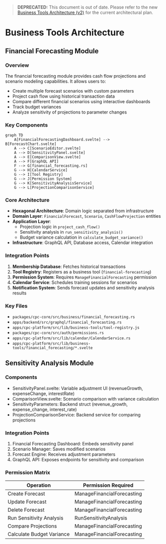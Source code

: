 > **DEPRECATED:** This document is out of date. Please refer to the new [Business Tools Architecture (v2)](business-tools-architecture-v2.md) for the current architectural plan.
# Business Tools Architecture

## Financial Forecasting Module

### Overview
The financial forecasting module provides cash flow projections and scenario modeling capabilities. It allows users to:
- Create multiple forecast scenarios with custom parameters
- Project cash flow using historical transaction data
- Compare different financial scenarios using interactive dashboards
- Track budget variances
- Analyze sensitivity of projections to parameter changes

### Key Components
```mermaid
graph TD
    A[FinancialForecastingDashboard.svelte] --> B[ForecastChart.svelte]
    A --> C[ScenarioEditor.svelte]
    A --> D[SensitivityPanel.svelte]
    A --> E[ComparisonView.svelte]
    A --> F[GraphQL API]
    F --> G[financial_forecasting.rs]
    G --> H[CalendarService]
    G --> I[Tool Registry]
    G --> J[Permission System]
    G --> K[SensitivityAnalysisService]
    G --> L[ProjectionComparisonService]
```

### Core Architecture
- **Hexagonal Architecture**: Domain logic separated from infrastructure
- **Domain Layer**: `FinancialForecast`, `Scenario`, `CashFlowProjection` entities
- **Application Layer**:
  - Projection logic in `project_cash_flow()`
  - Sensitivity analysis in `run_sensitivity_analysis()`
  - Budget variance calculation in `calculate_budget_variance()`
- **Infrastructure**: GraphQL API, Database access, Calendar integration

### Integration Points
1. **Membership Database**: Fetches historical transactions
2. **Tool Registry**: Registers as a business tool (`financial-forecasting`)
3. **Permission System**: Requires `ManageFinancialForecasting` permission
4. **Calendar Service**: Schedules training sessions for scenarios
5. **Notification System**: Sends forecast updates and sensitivity analysis results

### Key Files
- `packages/cpc-core/src/business/financial_forecasting.rs`
- `apps/backend/src/graphql/financial_forecasting.rs`
- `apps/cpc-platform/src/lib/business-tools/tool-registry.js`
- `packages/cpc-core/src/auth/permissions.rs`
- `apps/cpc-platform/src/lib/calendar/CalendarService.rs`
- `apps/cpc-platform/src/lib/business-tools/financial_forecasting/*.svelte`

## Sensitivity Analysis Module

### Components
- SensitivityPanel.svelte: Variable adjustment UI (revenueGrowth, expenseChange, interestRate)
- ComparisonView.svelte: Scenario comparison with variance calculation
- SensitivityParameters: Backend struct (revenue_growth, expense_change, interest_rate)
- ProjectionComparisonService: Backend service for comparing projections

### Integration Points
1. Financial Forecasting Dashboard: Embeds sensitivity panel
2. Scenario Manager: Saves modified scenarios
3. Forecast Engine: Receives adjustment parameters
4. GraphQL API: Exposes endpoints for sensitivity and comparison

### Permission Matrix
| Operation                     | Permission Required          |
|-------------------------------|------------------------------|
| Create Forecast               | ManageFinancialForecasting   |
| Update Forecast               | ManageFinancialForecasting   |
| Delete Forecast               | ManageFinancialForecasting   |
| Run Sensitivity Analysis      | RunSensitivityAnalysis       |
| Compare Projections           | ManageFinancialForecasting   |
| Calculate Budget Variance     | ManageFinancialForecasting   |